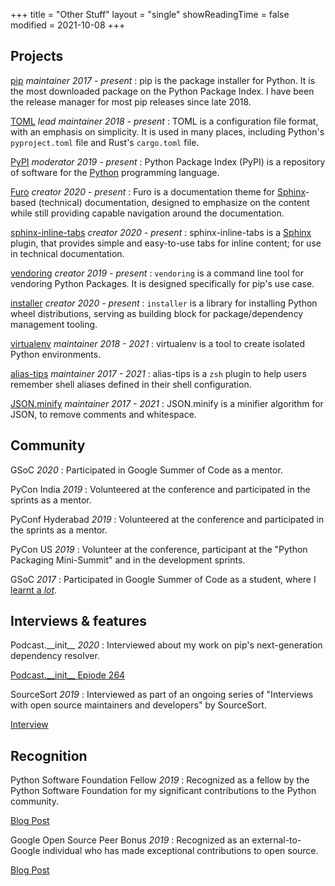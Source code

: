 +++
title = "Other Stuff"
layout = "single"
showReadingTime = false
modified = 2021-10-08
+++

## Projects

<!-- prettier-ignore-start -->

[pip] _maintainer_ _2017 - present_
: pip is the package installer for Python. It is the most downloaded package on the Python Package Index. I have been the release manager for most pip releases since late 2018.

[TOML] _lead maintainer_ _2018 - present_
: TOML is a configuration file format, with an emphasis on simplicity. It is used in many places, including Python's `pyproject.toml` file and Rust's `cargo.toml` file.

[PyPI] _moderator_ _2019 - present_
: Python Package Index (PyPI) is a repository of software for the [Python] programming language.

[Furo] _creator_ _2020 - present_
: Furo is a documentation theme for [Sphinx]-based (technical) documentation, designed to emphasize on the content while still providing capable navigation around the documentation.

[sphinx-inline-tabs] _creator_ _2020 - present_
: sphinx-inline-tabs is a [Sphinx] plugin, that provides simple and easy-to-use tabs for inline content; for use in technical documentation.

[vendoring] _creator_ _2019 - present_
: `vendoring` is a command line tool for vendoring Python Packages. It is designed specifically for pip's use case.

[installer] _creator_ _2020 - present_
: `installer` is a library for installing Python wheel distributions, serving as building block for package/dependency management tooling.

[virtualenv] _maintainer_ _2018 - 2021_
: virtualenv is a tool to create isolated Python environments.

[alias-tips] _maintainer_ _2017 - 2021_
: alias-tips is a `zsh` plugin to help users remember shell aliases defined in their shell configuration.

[JSON.minify] _maintainer_ _2017 - 2021_
: JSON.minify is a minifier algorithm for JSON, to remove comments and whitespace.

[pip]: https://pip.pypa.io/en/stable/
[sphinx]: https://www.sphinx-doc.org/
[toml]: https://toml.io/
[pypi]: https://pypi.org/
[warehouse]: https://github.com/pypa/warehouse/
[python]: https://python.org/
[furo]: https://pradyunsg.me/furo/
[sphinx-inline-tabs]: https://pradyunsg.me/sphinx-inline-tabs/
[vendoring]: https://pypi.org/project/vendoring/
[installer]: https://github.com/pradyunsg/installer/
[virtualenv]: https://pypi.org/project/virtualenv/
[alias-tips]: https://github.com/djui/alias-tips
[json.minify]: https://github.com/getify/JSON.minify

<!--
[name] *role* *[YYYY - (present or YYYY)]*
: about the project

[name]: link
-->

## Community

<!--
event *date*
: [context](link)
-->

GSoC _2020_
: Participated in Google Summer of Code as a mentor.

PyCon India _2019_
: Volunteered at the conference and participated in the sprints as a mentor.

PyConf Hyderabad _2019_
: Volunteered at the conference and participated in the sprints as a mentor.

PyCon US _2019_
: Volunteer at the conference, participant at the "Python Packaging Mini-Summit" and in the development sprints.

GSoC _2017_
: Participated in Google Summer of Code as a student, where I [learnt a _lot_](https://pradyunsg.me/gsoc-2017/).

## Interviews & features

<!--
publication *date*
: [context](link)
-->

<!-- prettier-ignore-start -->

Podcast.\_\_init\_\_ _2020_
: Interviewed about my work on pip's next-generation dependency resolver.

  [Podcast.\_\_init\_\_ Epiode 264](https://www.pythonpodcast.com/pip-resolver-dependency-management-episode-264/)

SourceSort _2019_
: Interviewed as part of an ongoing series of "Interviews with open source maintainers and developers" by SourceSort.

  [Interview](https://sourcesort.com/interview/pradyun-gedam-pip)

<!-- prettier-ignore-end -->

## Recognition

<!--
recognition *date*
: [context](link)
-->

<!-- prettier-ignore-start -->

Python Software Foundation Fellow _2019_
: Recognized as a fellow by the Python Software Foundation for my significant contributions to the Python community.

  [Blog Post](https://pyfound.blogspot.com/2019/08/python-software-foundation-fellow.html)

Google Open Source Peer Bonus _2019_
: Recognized as an external-to-Google individual who has made exceptional contributions to open source.

  [Blog Post](https://opensource.googleblog.com/2019/04/google-open-source-peer-bonus-winners.html)

<!-- prettier-ignore-end -->
